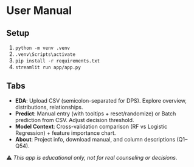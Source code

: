 # User Manual

## Setup
1. `python -m venv .venv`
2. `.venv\Scripts\activate`
3. `pip install -r requirements.txt`
4. `streamlit run app/app.py`

## Tabs
- **EDA**: Upload CSV (semicolon-separated for DPS). Explore overview, distributions, relationships.
- **Predict**: Manual entry (with tooltips + reset/randomize) or Batch prediction from CSV. Adjust decision threshold.
- **Model Context**: Cross-validation comparison (RF vs Logistic Regression) + feature importance chart.
- **About**: Project info, download manual, and column descriptions (Q1–Q54).

⚠️ *This app is educational only, not for real counseling or decisions.*
